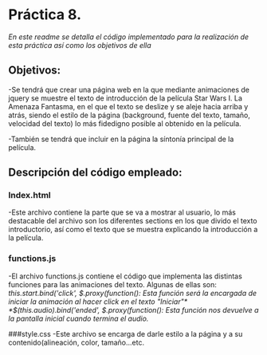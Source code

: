 # Práctica 8.
*En este readme se detalla el código implementado para la realización de esta práctica así como los objetivos de ella*

## Objetivos:
-Se tendrá que crear una página web en la que mediante animaciones de jquery se muestre el texto de introducción de la película Star Wars I. La Amenaza Fantasma, en el que el texto se deslize y se aleje hacia arriba y atrás, siendo el estilo de la página (background, fuente del texto, tamaño, velocidad del texto) lo más fidedigno posible al obtenido en la película.

-También se tendrá que incluir en la página la síntonía principal de la película.

## Descripción del código empleado:

### Index.html
-Este archivo contiene la parte que se va a mostrar al usuario, lo más destacable del archivo son los diferentes sections en los que divido el texto introductorio, así como el texto que se muestra explicando la introducción a la película.

### functions.js
-El archivo functions.js contiene el código que implementa las distintas funciones para las animaciones del texto. Algunas de ellas son:
*this.start.bind('click', $.proxy(function(): Esta función será la encargada de iniciar la animación al hacer click en el texto "Iniciar"*
*$(this.audio).bind('ended', $.proxy(function(): Esta función nos devuelve a la pantalla inicial cuando termina el audio.*

###style.css 
-Este archivo se encarga de darle estilo a la página y a su contenido(alineación, color, tamaño...etc.

